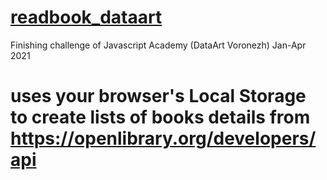 
# <a href="https://vasily-mishanin.github.io/readbook_dataart/"> readbook_dataart </a>
Finishing challenge of Javascript Academy (DataArt Voronezh) Jan-Apr 2021
# uses your browser's Local Storage to create lists of books details from https://openlibrary.org/developers/api
